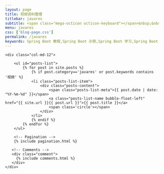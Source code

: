 ```yaml
---
layout: page
title: 视频资料整理
titlebar: javares
subtitle: <span class="mega-octicon octicon-keyboard"></span>&nbsp;&nbsp;  资料来自于网络,如果有侵权，请联系删除
menu: javares
css: ['blog-page.css']
permalink: /javares
keywords: Spring Boot 教程,Spring Boot 示例,Spring Boot 学习,Spring Boot 资源,SpringCloud视频，Java学习资料,java学习路线,Java视频学习
---
```


<div class="row">

    <div class="col-md-12">

        <ul id="posts-list">
            {% for post in site.posts %}
                {% if post.category=='javares' or post.keywords contains '视频' %}
                <li class="posts-list-item">
                    <div class="posts-content">
                        <span class="posts-list-meta">{{ post.date | date: "%Y-%m-%d" }}</span>
                        <a class="posts-list-name bubble-float-left" href="{{ site.url }}{{ post.url }}">{{ post.title }}</a>
                        <span class='circle'></span>
                    </div>
                </li>
                {% endif %}
            {% endfor %}
        </ul> 

        <!-- Pagination -->
        {% include pagination.html %}

       <!-- Comments -->
       <div class="comment">
         {% include comments.html %}
       </div>
    </div>

</div>
<script>
    $(document).ready(function(){

        // Enable bootstrap tooltip
        $("body").tooltip({ selector: '[data-toggle=tooltip]' });

    });
</script>